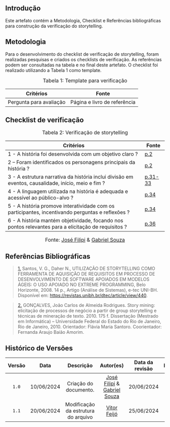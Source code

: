 ## Introdução

Este artefato contém a Metodologia, Checklist e Referências bibliográficas para construção da verificação do storytelling. 

## Metodologia

Para o desenvolvimento do checklist de verificação de storytelling, foram realizadas pesquisas e criados os checklists de verificação. As referências podem ser consultadas na tabela e no final deste artefato. O checklist foi realizado utilizando a Tabela 1 como template.

<font size="3"><p style="text-align: center">Tabela 1: Template para verificação</p></font>

<center>

Critérios | Fonte
--|--
Pergunta para avaliação| Página e livro de referência

</center>

## Checklist de verificação

<font size="3"><p style="text-align: center">Tabela 2: Verificação de storytelling</p></font>

Critérios   | Fonte
--------- | ------ 
1 - A história foi desenvolvida com um objetivo claro ? | <a id="TEC7" href="https://github.com/Requisitos-de-Software/2024.1-Meu-INSS/blob/Print-checklist/docs/imagens/checklists/story_pag2.png">p.2</a>
2 – Foram identificados os personagens principais da história ? | <a id="TEC7" href="https://github.com/Requisitos-de-Software/2024.1-Meu-INSS/blob/Print-checklist/docs/imagens/checklists/story_pag2.png">p.2</a>
3 - A estrutura narrativa da história inclui divisão em eventos, causalidade, início, meio e fim ? | <a id="TEC8" href="https://github.com/Requisitos-de-Software/2024.1-Meu-INSS/blob/Print-checklist/docs/imagens/checklists/story_pag31.png">p.31-33</a> 
4 - A linguagem utilizada na história é adequada e acessível ao público-alvo ? | <a id="TEC8" href="https://github.com/Requisitos-de-Software/2024.1-Meu-INSS/blob/Print-checklist/docs/imagens/checklists/story_pag34.png">p.34</a>
5 - A história promove interatividade com os participantes, incentivando perguntas e reflexões ? | <a id="TEC8" href="https://github.com/Requisitos-de-Software/2024.1-Meu-INSS/blob/Print-checklist/docs/imagens/checklists/story_pag34.png">p.34</a>
6 - A história mantém objetividade, focando nos pontos relevantes para a elicitação de requisitos ? | <a id="TEC8" href="https://github.com/Requisitos-de-Software/2024.1-Meu-INSS/blob/Print-checklist/docs/imagens/checklists/story_pag34.png">p.36</a>

<font size="3"><p style="text-align: center">Fonte: [José Filipi](https://github.com/JoseFilipi) & [Gabriel Souza](https://github.com/GabrielMS00)</p></font>


## Referências Bibliográficas

> <a id="RP7" href="#TEC7">1.</a> Santos, V. G., Daher N., UTILIZAÇÃO DE STORYTELLING COMO FERRAMENTA DE AQUISIÇÃO DE REQUISITOS EM PROCESSO DE DESENVOLVIMENTO DE SOFTWARE APOIADOS EM MODELOS ÁGEIS: O USO APOIADO NO EXTREME PROGRAMMING, Belo Horizonte, 2008. 14 p., Artigo (Análise de Sistemas), e-tec UNI-BH. Disponível em: https://revistas.unibh.br/dtec/article/view/440.

> <a id="RP8" href="#TEC8">2.</a> GONÇALVES, João Carlos de Almeida Rodrigues. Story mining: elicitação de processos de negócio a partir de group storytelling e técnicas de mineração de texto. 2010. 175 f. Dissertação (Mestrado em Informática) – Universidade Federal do Estado do Rio de Janeiro, Rio de Janeiro, 2010. Orientador: Flávia Maria Santoro. Coorientador: Fernanda Araujo Baião Amorim.


## Histórico de Versões

| Versão | Data | Descrição | Autor(es) | Data da revisão | Revisor(es) |
| :--: | :--: | :--: | :--: | :--: | :--: |
|`1.0` | 10/06/2024 | Criação do documento. |[José Filipi](https://github.com/JoseFilipi) & [Gabriel Souza](https://github.com/GabrielMS00) | 20/06/2024 |[Vitor Feijó](https://github.com/vitorfleonardo) |   
|`1.1` | 20/06/2024 | Modificação da estrutura do arquivo |[Vitor Feijó](https://github.com/vitorfleonardo) | 25/06/2024 | [Bianca Castro](https://github.com/BiancaPatrocinio7) |